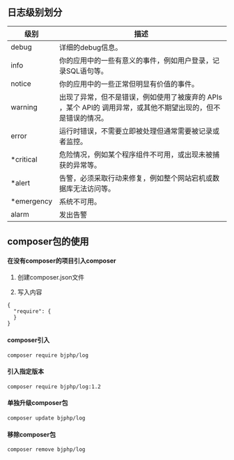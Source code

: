 ## 日志级别划分
级别	| 描述
---|---
debug |	详细的debug信息。
info|	你的应用中的一些有意义的事件，例如用户登录，记录SQL语句等。
notice|	你的应用中的一些正常但明显有价值的事件。
warning|	出现了异常，但不是错误，例如使用了被废弃的 APIs ，某个 API的 调用异常，或其他不期望出现的，但不是错误的情况。
error	|运行时错误，不需要立即被处理但通常需要被记录或者监控。
*critical|	危险情况，例如某个程序组件不可用，或出现未被捕获的异常等。
*alert	|告警，必须采取行动来修复，例如整个网站宕机或数据库无法访问等。
*emergency	|系统不可用。
alarm | 发出告警


## composer包的使用
#### 在没有composer的项目引入composer
1. 创建composer.json文件

2. 写入内容
```
{
  "require": {
  }
}
```

#### composer引入
```
composer require bjphp/log
```

#### 引入指定版本
```
composer require bjphp/log:1.2
```

#### 单独升级composer包
```
composer update bjphp/log
```


#### 移除composer包
```
composer remove bjphp/log
```

